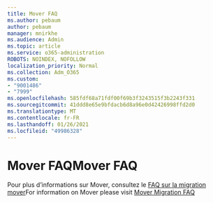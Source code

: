 ```yaml
---
title: Mover FAQ
ms.author: pebaum
author: pebaum
manager: mnirkhe
ms.audience: Admin
ms.topic: article
ms.service: o365-administration
ROBOTS: NOINDEX, NOFOLLOW
localization_priority: Normal
ms.collection: Adm_O365
ms.custom:
- "9001486"
- "7999"
ms.openlocfilehash: 585fdf68a71fdf00f69b3f3243515f3b2243f331
ms.sourcegitcommit: 41ddd8e65e9bfdacb6d8a96e0d42426998ffd2d0
ms.translationtype: MT
ms.contentlocale: fr-FR
ms.lasthandoff: 01/26/2021
ms.locfileid: "49986328"
---
```

# <a name="mover-faq"></a><span data-ttu-id="af77a-102">Mover FAQ</span><span class="sxs-lookup"><span data-stu-id="af77a-102">Mover FAQ</span></span>

<span data-ttu-id="af77a-103">Pour plus d’informations sur Mover, consultez le [FAQ sur la migration mover](https://docs.microsoft.com/sharepointmigration/mover-migration-faq)</span><span class="sxs-lookup"><span data-stu-id="af77a-103">For information on Mover please visit [Mover Migration FAQ](https://docs.microsoft.com/sharepointmigration/mover-migration-faq)</span></span>
